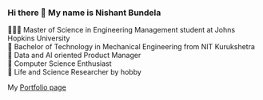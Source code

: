 ### Hi there 👋 My name is Nishant Bundela

👨🏻‍🎓 Master of Science in Engineering Management student at Johns Hopkins University  
🏫 Bachelor of Technology in Mechanical Engineering from NIT Kurukshetra  
🎢 Data and AI oriented Product Manager  
🌱 Computer Science Enthusiast  
🔭 Life and Science Researcher by hobby

My [Portfolio page](https://nishantbundela.github.io)


<!--
**nishantbundela/nishantbundela** is a ✨ _special_ ✨ repository because its `README.md` (this file) appears on your GitHub profile.

Here are some ideas to get you started:

- 🔭 I’m currently working on ...
- 🌱 I’m currently learning ...
- 👯 I’m looking to collaborate on ...
- 🤔 I’m looking for help with ...
- 💬 Ask me about ...
- 📫 How to reach me: ...
- 😄 Pronouns: ...
- ⚡ Fun fact: ...
-->
